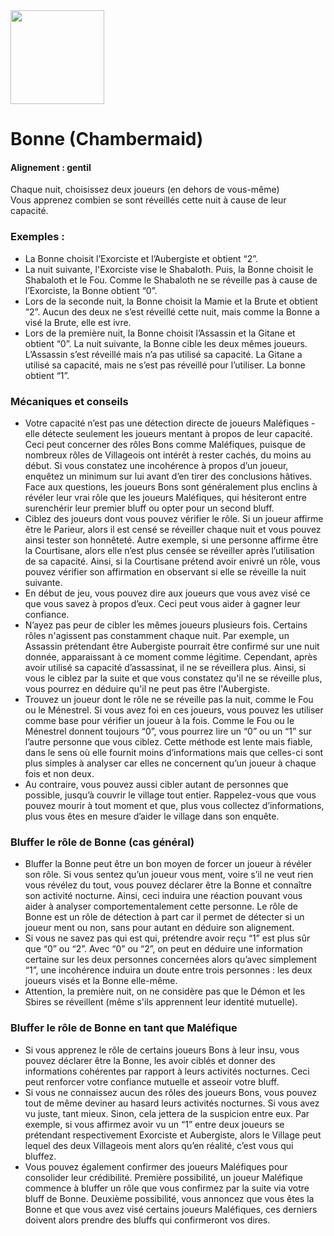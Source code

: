 <img src="https://github.com/brain-academy/wiki/blob/master/blood-on-the-clocktower/img/chambermaid.png?raw=true" height="150"> 

# Bonne (Chambermaid)
#### Alignement : gentil
Chaque nuit, choisissez deux joueurs (en dehors de vous-même)
<br/>
Vous apprenez combien se sont réveillés cette nuit à cause de leur capacité.

### Exemples :
- La Bonne choisit l’Exorciste et l’Aubergiste et obtient “2”.
- La nuit suivante, l'Exorciste vise le Shabaloth. Puis, la Bonne choisit le Shabaloth et le Fou. Comme le Shabaloth ne se réveille pas à cause de l’Exorciste, la Bonne obtient “0”.
- Lors de la seconde nuit, la Bonne choisit la Mamie et la Brute et obtient “2”. Aucun des deux ne s’est réveillé cette nuit, mais comme la Bonne a visé la Brute, elle est ivre.
- Lors de la première nuit, la Bonne choisit l’Assassin et la Gitane et obtient “0”. La nuit suivante, la Bonne cible les deux mêmes joueurs. L’Assassin s’est réveillé mais n’a pas utilisé sa capacité. La Gitane a utilisé sa capacité, mais ne s’est pas réveillé pour l’utiliser. La bonne obtient “1”.

### Mécaniques et conseils
- Votre capacité n’est pas une détection directe de joueurs Maléfiques - elle détecte seulement les joueurs mentant à propos de leur capacité. Ceci peut concerner des rôles Bons comme Maléfiques, puisque de nombreux rôles de Villageois ont intérêt à rester cachés, du moins au début. Si vous constatez une incohérence à propos d’un joueur, enquêtez un minimum sur lui avant d’en tirer des conclusions hâtives. Face aux questions, les joueurs Bons sont généralement plus enclins à révéler leur vrai rôle que les joueurs Maléfiques, qui hésiteront entre surenchérir leur premier bluff ou opter pour un second bluff.
- Ciblez des joueurs dont vous pouvez vérifier le rôle. Si un joueur affirme être le Parieur, alors il est censé se réveiller chaque nuit et vous pouvez ainsi tester son honnêteté. Autre exemple, si une personne affirme être la Courtisane, alors elle n’est plus censée se réveiller après l’utilisation de sa capacité. Ainsi, si la Courtisane prétend avoir enivré un rôle, vous pouvez vérifier son affirmation en observant si elle se réveille la nuit suivante.
- En début de jeu, vous pouvez dire aux joueurs que vous avez visé ce que vous savez à propos d’eux. Ceci peut vous aider à gagner leur confiance.
- N’ayez pas peur de cibler les mêmes joueurs plusieurs fois. Certains rôles n'agissent pas constamment chaque nuit. Par exemple, un Assassin prétendant être Aubergiste pourrait être confirmé sur une nuit donnée, apparaissant à ce moment comme légitime. Cependant, après avoir utilisé sa capacité d’assassinat, il ne se réveillera plus. Ainsi, si vous le ciblez par la suite et que vous constatez qu'il ne se réveille plus, vous pourrez en déduire qu'il ne peut pas être l'Aubergiste.
- Trouvez un joueur dont le rôle ne se réveille pas la nuit, comme le Fou ou le Ménestrel. Si vous avez foi en ces joueurs, vous pouvez les utiliser comme base pour vérifier un joueur à la fois. Comme le Fou ou le Ménestrel donnent toujours “0”, vous pourrez lire un “0” ou un “1” sur l’autre personne que vous ciblez. Cette méthode est lente mais fiable, dans le sens où elle fournit moins d’informations mais que celles-ci sont plus simples à analyser car elles ne concernent qu’un joueur à chaque fois et non deux.
- Au contraire, vous pouvez aussi cibler autant de personnes que possible, jusqu’à couvrir le village tout entier. Rappelez-vous que vous pouvez mourir à tout moment et que, plus vous collectez d’informations, plus vous êtes en mesure d’aider le village dans son enquête.

### Bluffer le rôle de Bonne (cas général)
- Bluffer la Bonne peut être un bon moyen de forcer un joueur à révéler son rôle. Si vous sentez qu’un joueur vous ment, voire s’il ne veut rien vous révélez du tout, vous pouvez déclarer être la Bonne et connaître son activité nocturne. Ainsi, ceci induira une réaction pouvant vous aider à analyser comportementalement cette personne. Le rôle de Bonne est un rôle de détection à part car il permet de détecter si un joueur ment ou non, sans pour autant en déduire son alignement.
- Si vous ne savez pas qui est qui, prétendre avoir reçu “1” est plus sûr que “0” ou “2”. Avec “0” ou “2”, on peut en déduire une information certaine sur les deux personnes concernées alors qu’avec simplement “1”, une incohérence induira un doute entre trois personnes : les deux joueurs visés et la Bonne elle-même.
- Attention, la première nuit, on ne considère pas que le Démon et les Sbires se réveillent (même s'ils apprennent leur identité mutuelle).

### Bluffer le rôle de Bonne en tant que Maléfique

- Si vous apprenez le rôle de certains joueurs Bons à leur insu, vous pouvez déclarer être la Bonne, les avoir ciblés et donner des informations cohérentes par rapport à leurs activités nocturnes. Ceci peut renforcer votre confiance mutuelle et asseoir votre bluff.
- Si vous ne connaissez aucun des rôles des joueurs Bons, vous pouvez tout de même deviner au hasard leurs activités nocturnes. Si vous avez vu juste, tant mieux. Sinon, cela jettera de la suspicion entre eux. Par exemple, si vous affirmez avoir vu un “1” entre deux joueurs se prétendant respectivement Exorciste et Aubergiste, alors le Village peut lequel des deux Villageois ment alors qu’en réalité, c’est vous qui bluffez.
- Vous pouvez également confirmer des joueurs Maléfiques pour consolider leur crédibilité. Première possibilité, un joueur Maléfique commence à bluffer un rôle que vous confirmez par la suite via votre bluff de Bonne. Deuxième possibilité, vous annoncez que vous êtes la Bonne et que vous avez visé certains joueurs Maléfiques, ces derniers doivent alors prendre des bluffs qui confirmeront vos dires.
